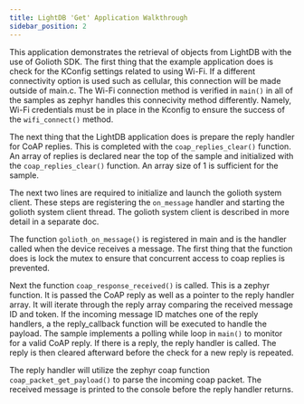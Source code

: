 ```yaml
---
title: LightDB 'Get' Application Walkthrough
sidebar_position: 2
---
```

This application demonstrates the retrieval of objects from LightDB with the use of Golioth SDK. The first thing that the example application does is check for the KConfig settings related to using Wi-Fi.  If a different connectivity option is used such as cellular, this connection will be made outside of main.c.  The Wi-Fi connection method is verified in ```main()``` in all of the samples as zephyr handles this connecivity method differently. Namely, Wi-Fi credentials must be in place in the Kconfig to ensure the success of the ```wifi_connect()``` method.

The next thing that the LightDB application does is prepare the reply handler for CoAP replies.  This is completed with the ```coap_replies_clear()``` function.  An array of replies is declared near the top of the sample and initialized with the ```coap_replies_clear()``` function. An array size of 1 is sufficient for the sample.

The next two lines are required to initialize and launch the golioth system client.  These steps are registering the ```on_message``` handler and starting the golioth system client thread.  The golioth system client is described in more detail in a separate doc.

The function ```golioth_on_message()``` is registered in main and is the handler called when the device receives a message.  The first thing that the function does is lock the mutex to ensure that concurrent access to coap replies is prevented.

Next the function ```coap_response_received()``` is called. This is a zephyr function. It is passed the CoAP reply as well as a pointer to the reply handler array.  It will iterate through the reply array comparing the received message ID and token.  If the incoming message ID matches one of the reply handlers, a the reply_callback function will be executed to handle the payload. The sample implements a polling while loop in ```main()``` to monitor for a valid CoAP reply. If there is a reply, the reply handler is called.  The reply is then cleared afterward before the check for a new reply is repeated.

The reply handler will utilize the zephyr coap function ```coap_packet_get_payload()``` to parse the incoming coap packet. The received message is printed to the console before the reply handler returns.


